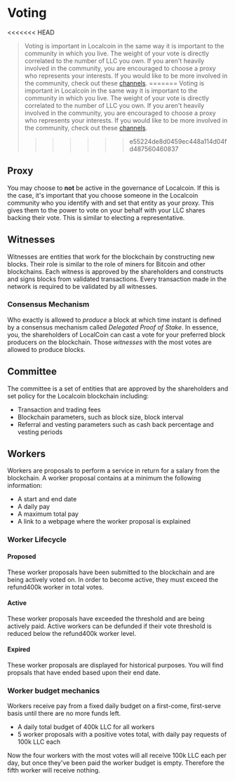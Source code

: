 # Voting

<<<<<<< HEAD
> Voting is important in Localcoin in the same way it is important to the community in which you live. The weight of your vote is directly correlated to the number of LLC you own. If you aren't heavily involved in the community, you are encouraged to choose a proxy who represents your interests. If you would like to be more involved in the community, check out these [channels](/help/introduction/localcoin).
=======
> Voting is important in Localcoin in the same way it is important to the community in which you live. The weight of your vote is directly correlated to the number of LLC you own. If you aren't heavily involved in the community, you are encouraged to choose a proxy who represents your interests. If you would like to be more involved in the community, check out these [channels](/help/introduction/bocalcoin).
>>>>>>> e55224de8d0459ec448a114d04fd487560460837

## Proxy

You may choose to **not** be active in the governance of Localcoin. If this is the case, it's important that you choose someone in the Localcoin community who you identify with and set that entity as your proxy. This gives them to the power to vote on your behalf with your LLC shares backing their vote. This is similar to electing a representative.

## Witnesses

Witnesses are entities that work for the blockchain by constructing new blocks. Their role is similar to the role of miners for Bitcoin and other blockchains. Each witness is approved by the shareholders and constructs and signs blocks from validated transactions. Every transaction made in the network is required to be validated by all witnesses.

### Consensus Mechanism

Who exactly is allowed to *produce* a block at which time instant is defined by a
consensus mechanism called *Delegated Proof of Stake*. In essence, you, the
shareholders of LocalCoin can cast a vote for your preferred block producers on the blockchain. Those *witnesses* with the most votes are allowed to produce blocks.


## Committee

The committee is a set of entities that are approved by the shareholders and set policy for the Localcoin blockchain including:

* Transaction and trading fees
* Blockchain parameters, such as block size, block interval
* Referral and vesting parameters such as cash back percentage and vesting periods

## Workers

Workers are proposals to perform a service in return for a salary from the blockchain. A worker proposal contains at a minimum the following information:

* A start and end date
* A daily pay
* A maximum total pay
* A link to a webpage where the worker proposal is explained

### Worker Lifecycle

#### Proposed
These worker proposals have been submitted to the blockchain and are being actively voted on. In order to become active, they must exceed the refund400k worker in total votes.
#### Active
These worker proposals have exceeded the threshold and are being actively paid. Active workers can be defunded if their vote threshold is reduced below the refund400k worker level.
#### Expired
These worker proposals are displayed for historical purposes. You will find propsals that have ended based upon their end date.

### Worker budget mechanics
Workers receive pay from a fixed daily budget on a first-come, first-serve basis until there are no more funds left.

* A daily total budget of 400k LLC for all workers
* 5 worker proposals with a positive votes total, with daily pay requests of 100k LLC each

Now the four workers with the most votes will all receive 100k LLC each per day, but once they've been paid the worker budget is empty. Therefore the fifth worker will receive nothing.

